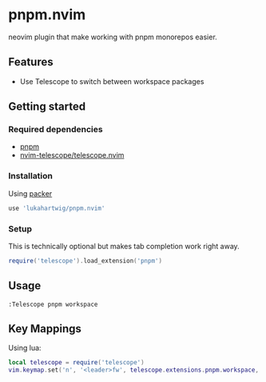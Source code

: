 # pnpm.nvim

neovim plugin that make working with pnpm monorepos easier.

## Features

* Use Telescope to switch between workspace packages

## Getting started

### Required dependencies

* [pnpm](https://pnpm.io/)
* [nvim-telescope/telescope.nvim](https://github.com/nvim-telescope/telescope.nvim)

### Installation

Using [packer](https://github.com/wbthomason/packer.nvim)

```lua
use 'lukahartwig/pnpm.nvim'
```

### Setup

This is technically optional but makes tab completion work right away.

```lua
require('telescope').load_extension('pnpm')
```

## Usage

```
:Telescope pnpm workspace
```
## Key Mappings

Using lua:

```lua
local telescope = require('telescope')
vim.keymap.set('n', '<leader>fw', telescope.extensions.pnpm.workspace, {})
```
